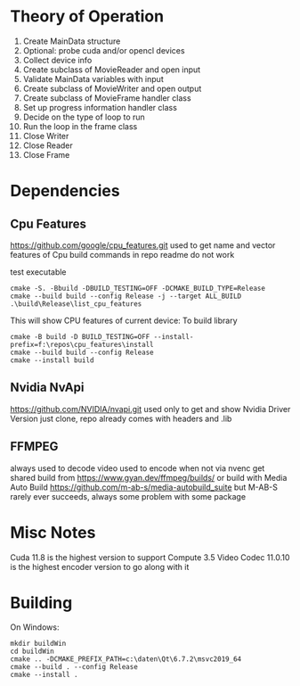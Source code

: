 # Theory of Operation

1. Create MainData structure
1. Optional: probe cuda and/or opencl devices
1. Collect device info
1. Create subclass of MovieReader and open input
1. Validate MainData variables with input
1. Create subclass of MovieWriter and open output
1. Create subclass of MovieFrame handler class
1. Set up progress information handler class
1. Decide on the type of loop to run
1. Run the loop in the frame class
1. Close Writer
1. Close Reader
1. Close Frame

# Dependencies

## Cpu Features
https://github.com/google/cpu_features.git
used to get name and vector features of Cpu
build commands in repo readme do not work

test executable
```
cmake -S. -Bbuild -DBUILD_TESTING=OFF -DCMAKE_BUILD_TYPE=Release
cmake --build build --config Release -j --target ALL_BUILD
.\build\Release\list_cpu_features
```

This will show CPU features of current device:
To build library
```
cmake -B build -D BUILD_TESTING=OFF --install-prefix=f:\repos\cpu_features\install
cmake --build build --config Release
cmake --install build
```

## Nvidia NvApi
https://github.com/NVIDIA/nvapi.git
used only to get and show Nvidia Driver Version
just clone, repo already comes with headers and .lib

## FFMPEG
always used to decode video
used to encode when not via nvenc
get shared build from https://www.gyan.dev/ffmpeg/builds/
or build with Media Auto Build https://github.com/m-ab-s/media-autobuild_suite
but M-AB-S rarely ever succeeds, always some problem with some package

# Misc Notes
Cuda 11.8 is the highest version to support Compute 3.5
Video Codec 11.0.10 is the highest encoder version to go along with it

# Building
On Windows:
```
mkdir buildWin
cd buildWin
cmake .. -DCMAKE_PREFIX_PATH=c:\daten\Qt\6.7.2\msvc2019_64
cmake --build . --config Release
cmake --install .
```